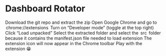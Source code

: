 # Dashboard Rotator

Download the git repo and extract the zip
Open Google Chrome and go to ⁠ chrome://extensions ⁠
Turn on “Developer mode” (toggle at the top right)
Click “Load unpacked”
Select the extracted folder and select the ⁠ src ⁠ folder because it contains the manifest.json file needed to load extension
The extension icon will now appear in the Chrome toolbar
Play with the extension 😁
